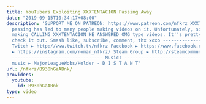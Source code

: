 ```yaml
---
title: YouTubers Exploiting XXXTENTACION Passing Away
date: "2019-09-15T10:34:17+08:00"
description: 'SUPPORT ME ON PATREON: https://www.patreon.com/nfkrz XXXTENTACION''s
  passing has led to many people making videos on it. Unfortunately, some people are
  making CALLING XXXTENTACION HE ANSWERED OMG type videos. It''s pretty sad. Let''s
  check it out. Smash like, subscribe, comment, thx xoxo ---------------------------------
  Twitch ► http://www.twitch.tv/nfkrz Facebook ► https://www.facebook.com/NFKRZ1 Instagram
  ► https://instagram.com/roman_nfkrz/ Steam Group ► http://steamcommunity.com/groups/nfkrzgroup
  --------------------------------- Music: --------------------------------- Outro
  music ► MajorLeagueWobs/Holder - D I S T A N T'
url: /nfkrz/B930hGaABnk/
providers:
  youtube:
    id: B930hGaABnk
type: video
---
```

